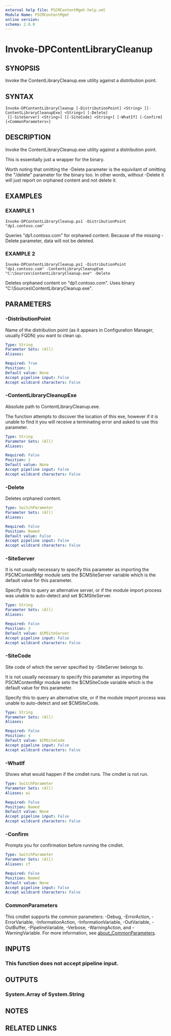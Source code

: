 ```yaml
---
external help file: PSCMContentMgmt-help.xml
Module Name: PSCMContentMgmt
online version:
schema: 2.0.0
---
```


# Invoke-DPContentLibraryCleanup

## SYNOPSIS
Invoke the ContentLibraryCleanup.exe utility against a distribution point.

## SYNTAX

```
Invoke-DPContentLibraryCleanup [-DistributionPoint] <String> [[-ContentLibraryCleanupExe] <String>] [-Delete]
 [[-SiteServer] <String>] [[-SiteCode] <String>] [-WhatIf] [-Confirm] [<CommonParameters>]
```

## DESCRIPTION
Invoke the ContentLibraryCleanup.exe utility against a distribution point.

This is essentially just a wrapper for the binary.

Worth noting that omitting the -Delete parameter is the equivilant of omitting the "/delete" parameter for the binary too.
In other words, without -Delete it will just report on orphaned content and not delete it.

## EXAMPLES

### EXAMPLE 1
```
Invoke-DPContentLibraryCleanup.ps1 -DistributionPoint "dp1.contoso.com"
```

Queries "dp1.contoso.com" for orphaned content.
Because of the missing -Delete parameter, data will not be deleted.

### EXAMPLE 2
```
Invoke-DPContentLibraryCleanup.ps1 -DistributionPoint "dp1.contoso.com" -ContentLibraryCleanupExe "C:\Sources\ContentLibraryCleanup.exe" -Delete
```

Deletes orphaned content on "dp1.contoso.com".
Uses binary "C:\Sources\ContentLibraryCleanup.exe".

## PARAMETERS

### -DistributionPoint
Name of the distribution point (as it appears in Configuration Manager, usually FQDN) you want to clean up.

```yaml
Type: String
Parameter Sets: (All)
Aliases:

Required: True
Position: 1
Default value: None
Accept pipeline input: False
Accept wildcard characters: False
```

### -ContentLibraryCleanupExe
Absolute path to ContentLibraryCleanup.exe.

The function attempts to discover the location of this exe, however if it is unable to find it you will receive a terminating error and asked to use this parameter.

```yaml
Type: String
Parameter Sets: (All)
Aliases:

Required: False
Position: 2
Default value: None
Accept pipeline input: False
Accept wildcard characters: False
```

### -Delete
Deletes orphaned content.

```yaml
Type: SwitchParameter
Parameter Sets: (All)
Aliases:

Required: False
Position: Named
Default value: False
Accept pipeline input: False
Accept wildcard characters: False
```

### -SiteServer
It is not usually necessary to specify this parameter as importing the PSCMContentMgr module sets the $CMSiteServer variable which is the default value for this parameter.

Specify this to query an alternative server, or if the module import process was unable to auto-detect and set $CMSiteServer.

```yaml
Type: String
Parameter Sets: (All)
Aliases:

Required: False
Position: 3
Default value: $CMSiteServer
Accept pipeline input: False
Accept wildcard characters: False
```

### -SiteCode
Site code of which the server specified by -SiteServer belongs to.

It is not usually necessary to specify this parameter as importing the PSCMContentMgr module sets the $CMSiteCode variable which is the default value for this parameter.

Specify this to query an alternative site, or if the module import process was unable to auto-detect and set $CMSiteCode.

```yaml
Type: String
Parameter Sets: (All)
Aliases:

Required: False
Position: 4
Default value: $CMSiteCode
Accept pipeline input: False
Accept wildcard characters: False
```

### -WhatIf
Shows what would happen if the cmdlet runs.
The cmdlet is not run.

```yaml
Type: SwitchParameter
Parameter Sets: (All)
Aliases: wi

Required: False
Position: Named
Default value: None
Accept pipeline input: False
Accept wildcard characters: False
```

### -Confirm
Prompts you for confirmation before running the cmdlet.

```yaml
Type: SwitchParameter
Parameter Sets: (All)
Aliases: cf

Required: False
Position: Named
Default value: None
Accept pipeline input: False
Accept wildcard characters: False
```

### CommonParameters
This cmdlet supports the common parameters: -Debug, -ErrorAction, -ErrorVariable, -InformationAction, -InformationVariable, -OutVariable, -OutBuffer, -PipelineVariable, -Verbose, -WarningAction, and -WarningVariable. For more information, see [about_CommonParameters](http://go.microsoft.com/fwlink/?LinkID=113216).

## INPUTS

### This function does not accept pipeline input.
## OUTPUTS

### System.Array of System.String
## NOTES

## RELATED LINKS
